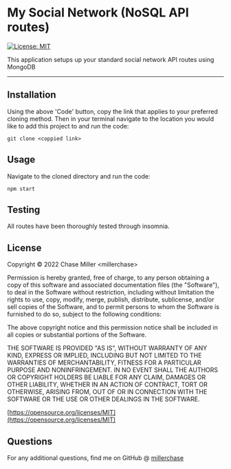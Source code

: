 # My Social Network (NoSQL API routes)

[![License: MIT](https://img.shields.io/badge/License-MIT-yellow.svg)](https://opensource.org/licenses/MIT)

This application setups up your standard social network API routes using MongoDB

---

## Installation

Using the above 'Code' button, copy the link that applies to your preferred cloning method. Then in your terminal navigate to the location you would like to add this project to and run the code:

`git clone <coppied link>`

## Usage

Navigate to the cloned directory and run the code:

`npm start`

## Testing

All routes have been thoroughly tested through insomnia.

## License

Copyright &copy; 2022 Chase Miller &lt;millerchase>

Permission is hereby granted, free of charge, to any person obtaining a copy of this software and associated documentation files (the "Software"), to deal in the Software without restriction, including without limitation the rights to use, copy, modify, merge, publish, distribute, sublicense, and/or sell copies of the Software, and to permit persons to whom the Software is furnished to do so, subject to the following conditions:

The above copyright notice and this permission notice shall be included in all copies or substantial portions of the Software.

THE SOFTWARE IS PROVIDED "AS IS", WITHOUT WARRANTY OF ANY KIND, EXPRESS OR IMPLIED, INCLUDING BUT NOT LIMITED TO THE WARRANTIES OF MERCHANTABILITY, FITNESS FOR A PARTICULAR PURPOSE AND NONINFRINGEMENT. IN NO EVENT SHALL THE AUTHORS OR COPYRIGHT HOLDERS BE LIABLE FOR ANY CLAIM, DAMAGES OR OTHER LIABILITY, WHETHER IN AN ACTION OF CONTRACT, TORT OR OTHERWISE, ARISING FROM, OUT OF OR IN CONNECTION WITH THE SOFTWARE OR THE USE OR OTHER DEALINGS IN THE SOFTWARE.

[https://opensource.org/licenses/MIT](https://opensource.org/licenses/MIT)

## Questions

For any additional questions, find me on GitHub @ [millerchase](https://github.com/millerchase)
